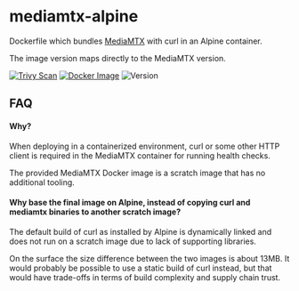 # mediamtx-alpine

Dockerfile which bundles
[MediaMTX](https://github.com/bluenviron/mediamtx) with curl in an Alpine
container.

The image version maps directly to the MediaMTX version.

[![Trivy Scan](https://github.com/rfwatson/mediamtx-alpine/actions/workflows/ci-build.yml/badge.svg?branch=main)](https://github.com/rfwatson/mediamtx-alpine/actions/workflows/ci-build.yml)
[![Docker Image](https://img.shields.io/badge/image-ghcr.io%2Frfwatson%2Fmediamtx--alpine-blue)](https://ghcr.io/rfwatson/mediamtx-alpine)
![Version](https://img.shields.io/badge/version-1.12.0-blue)

## FAQ

#### Why?

When deploying in a containerized environment, curl or some other HTTP client
is required in the MediaMTX container for running health checks.

The provided MediaMTX Docker image is a scratch image that has no additional
tooling.

#### Why base the final image on Alpine, instead of copying curl and mediamtx binaries to another scratch image?

The default build of curl as installed by Alpine is dynamically linked and does
not run on a scratch image due to lack of supporting libraries.

On the surface the size difference between the two images is about 13MB. It
would probably be possible to use a static build of curl instead, but that
would have trade-offs in terms of build complexity and supply chain trust.
